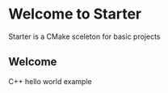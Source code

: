 # Welcome to Starter

Starter is a CMake sceleton for basic projects

## Welcome

C++ hello world example

